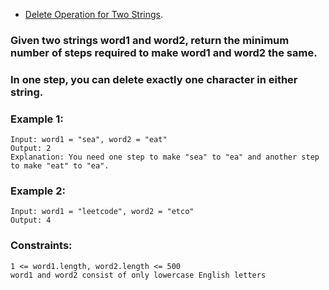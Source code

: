 - [Delete Operation for Two Strings](https://leetcode.com/problems/delete-operation-for-two-strings/).

### Given two strings word1 and word2, return the minimum number of steps required to make word1 and word2 the same.

### In one step, you can delete exactly one character in either string.

 

### Example 1:
```
Input: word1 = "sea", word2 = "eat"
Output: 2
Explanation: You need one step to make "sea" to "ea" and another step to make "eat" to "ea".
```
### Example 2:
```
Input: word1 = "leetcode", word2 = "etco"
Output: 4
 ```

### Constraints:
```
1 <= word1.length, word2.length <= 500
word1 and word2 consist of only lowercase English letters
```
